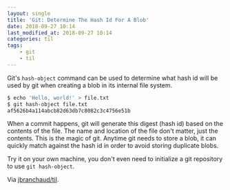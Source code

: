 ```yaml
---
layout: single
title: 'Git: Determine The Hash Id For A Blob'
date: 2018-09-27 10:14
last_modified_at: 2018-09-27 10:14
categories: til
tags:
    - git
    - til
---
```


Git's `hash-object` command can be used to determine what hash id will be
used by git when creating a blob in its internal file system.

```bash
$ echo 'Hello, world!' > file.txt
$ git hash-object file.txt
af5626b4a114abcb82d63db7c8082c3c4756e51b
```

When a commit happens, git will generate this digest (hash id) based on the
contents of the file. The name and location of the file don't matter, just
the contents. This is the magic of git. Anytime git needs to store a blob,
it can quickly match against the hash id in order to avoid storing duplicate
blobs.

Try it on your own machine, you don't even need to initialize a git
repository to use `git hash-object`.

Via [jbranchaud/til](https://github.com/jbranchaud/til).
